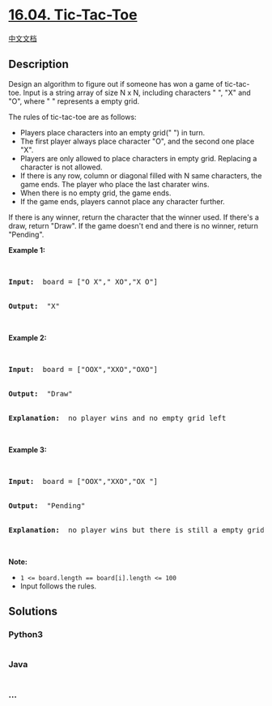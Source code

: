 # [16.04. Tic-Tac-Toe](https://leetcode.cn/problems/tic-tac-toe-lcci)

[中文文档](/lcci/16.04.Tic-Tac-Toe/README.md)

## Description

<p>Design an algorithm to figure out if someone has won a game of tic-tac-toe.&nbsp;Input is a string array&nbsp;of size N x N, including characters &quot; &quot;, &quot;X&quot; and &quot;O&quot;, where &quot; &quot; represents a empty grid.</p>

<p>The rules of tic-tac-toe are as follows:</p>

<ul>
	<li>Players place characters into an empty grid(&quot; &quot;) in turn.</li>
	<li>The first player always place character &quot;O&quot;, and the second one place &quot;X&quot;.</li>
	<li>Players are only allowed to place characters in empty grid. Replacing a character is not allowed.</li>
	<li>If there is any row, column or diagonal filled with N&nbsp;same characters, the game ends. The player who place the last charater wins.</li>
	<li>When there is no empty grid, the game ends.</li>
	<li>If the game ends, players cannot place any character further.</li>
</ul>

<p>If there is any winner, return the character that the winner used. If there&#39;s a draw, return &quot;Draw&quot;. If the game doesn&#39;t end and there is no winner, return &quot;Pending&quot;.</p>

<p><strong>Example 1: </strong></p>

<pre>


<strong>Input: </strong> board = [&quot;O X&quot;,&quot; XO&quot;,&quot;X O&quot;]


<strong>Output: </strong> &quot;X&quot;


</pre>

<p><strong>Example 2: </strong></p>

<pre>


<strong>Input: </strong> board = [&quot;OOX&quot;,&quot;XXO&quot;,&quot;OXO&quot;]


<strong>Output: </strong> &quot;Draw&quot;


<strong>Explanation: </strong> no player wins and no empty grid left


</pre>

<p><strong>Example 3: </strong></p>

<pre>


<strong>Input: </strong> board = [&quot;OOX&quot;,&quot;XXO&quot;,&quot;OX &quot;]


<strong>Output: </strong> &quot;Pending&quot;


<strong>Explanation: </strong> no player wins but there is still a empty grid


</pre>

<p><strong>Note: </strong></p>

<ul>
	<li><code>1 &lt;= board.length == board[i].length &lt;= 100</code></li>
	<li>Input follows the rules.</li>
</ul>

## Solutions

<!-- tabs:start -->

### **Python3**

```python


```

### **Java**

```java


```

### **...**

```


```

<!-- tabs:end -->
